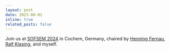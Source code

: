 ```yaml
---
layout: post
date: 2023-08-01
inline: true
related_posts: false
---
```


Join us at [SOFSEM 2024](https://www.uni-trier.de/index.php?id=90670&L=2) in Cochem, Germany, chaired by [Henning Fernau](https://www.uni-trier.de/universitaet/fachbereiche-faecher/fachbereich-iv/faecher/informatikwissenschaften/professuren/theoretische-informatik/personen/prof-dr-henning-fernau), [Ralf Klasing](https://www.labri.fr/perso/klasing/klasing.html), and myself.
